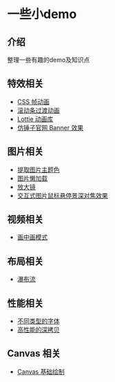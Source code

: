 <h1>一些小demo</h1>

## 介绍

整理一些有趣的demo及知识点

## 特效相关

- [CSS 帧动画](https://github.com/kailong321200875/some-demo/tree/master/src/views/frame-animation/README.md)
- [滚动条过渡动画](https://github.com/kailong321200875/some-demo/tree/master/src/views/scroll-animation/README.md)
- [Lottie 动画库](https://github.com/kailong321200875/some-demo/tree/master/src/views/lottie/README.md)
- [仿锤子官网 Banner 效果](https://github.com/kailong321200875/some-demo/tree/master/src/views/3d-banner/README.md)

## 图片相关

- [提取图片主题色](https://github.com/kailong321200875/some-demo/tree/master/src/views/img-theme/README.md)
- [图片懒加载](https://github.com/kailong321200875/some-demo/tree/master/src/views/img-lazy-load/README.md)
- [放大镜](https://github.com/kailong321200875/some-demo/tree/master/src/views/magnifier/README.md)
- [交互式图片鼠标悬停景深对焦效果](https://github.com/kailong321200875/some-demo/tree/master/src/views/deep-focus/README.md)

## 视频相关

- [画中画模式](https://github.com/kailong321200875/some-demo/tree/master/src/views/pip/README.md)

## 布局相关

- [瀑布流](https://github.com/kailong321200875/some-demo/tree/master/src/views/waterfall-flow/README.md)

## 性能相关

- [不同类型的字体](https://github.com/kailong321200875/some-demo/tree/master/src/views/fonts/README.md)
- [高性能的深拷贝](https://github.com/kailong321200875/some-demo/tree/master/src/views/deep-clone/README.md)

## Canvas 相关

- [Canvas 基础绘制](https://github.com/kailong321200875/some-demo/tree/master/src/views/canvas-foundation/README.md)
<!-- - [粒子特效](https://github.com/kailong321200875/some-demo/tree/master/src/views/particle-effect/README.md)
- [鼠标和屏幕互动](https://github.com/kailong321200875/some-demo/tree/master/src/views/mouse-interaction/README.md) -->
